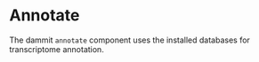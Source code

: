# Annotate

The dammit `annotate` component uses the installed databases for transcriptome annotation.






